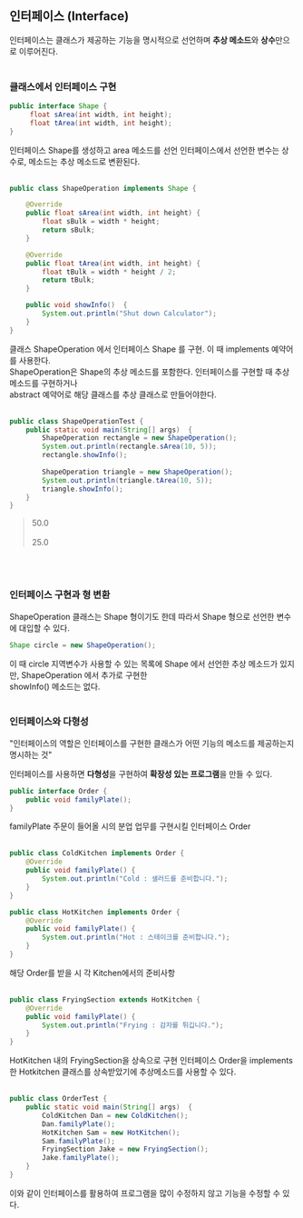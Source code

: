 ## 인터페이스 (Interface)
인터페이스는 클래스가 제공하는 기능을 명시적으로 선언하며 **추상 메소드**와 **상수**만으로 이루어진다.
<br></br>
### 클래스에서 인터페이스 구현
```java
public interface Shape {
	 float sArea(int width, int height);
	 float tArea(int width, int height);
}
```
인터페이스 Shape를 생성하고 area 메소드를 선언
인터페이스에서 선언한 변수는 상수로, 메소드는 추상 메소드로 변환된다.
<br></br>
```java
public class ShapeOperation implements Shape {

	@Override
	public float sArea(int width, int height) {
		float sBulk = width * height;
		return sBulk;
	}

	@Override
	public float tArea(int width, int height) {
		float tBulk = width * height / 2;
		return tBulk;
	}

	public void showInfo()	{
		System.out.println("Shut down Calculator");
	}
}

```
클래스 ShapeOperation 에서 인터페이스 Shape 를 구현. 이 때 implements 예약어를 사용한다.<br>
ShapeOperation은 Shape의 추상 메소드를 포함한다.
인터페이스를 구현할 때 추상 메소드를 구현하거나<br>
abstract 예약어로 해당 클래스를 추상 클래스로 만들어야한다.
<br></br>
```java
public class ShapeOperationTest {
	public static void main(String[] args)	{
		ShapeOperation rectangle = new ShapeOperation();
		System.out.println(rectangle.sArea(10, 5));
		rectangle.showInfo();
		
		ShapeOperation triangle = new ShapeOperation();
		System.out.println(triangle.tArea(10, 5));
		triangle.showInfo();
	}
}
```
>50.0<br></br>
>25.0

<br></br>
### 인터페이스 구현과 형 변환
ShapeOperation 클래스는 Shape 형이기도 한데 따라서 Shape 형으로 선언한 변수에 대입할 수 있다.
```java
Shape circle = new ShapeOperation();
```
이 때 circle 지역변수가 사용할 수 있는 목록에 Shape 에서 선언한 추상 메소드가 있지만, ShapeOperation 에서 추가로 구현한<br>
showInfo() 메소드는 없다.
<br></br>
### 인터페이스와 다형성

"인터페이스의 역할은 인터페이스를 구현한 클래스가 어떤 기능의 메소드를 제공하는지 명시하는 것"

인터페이스를 사용하면 **다형성**을 구현하여 **확장성 있는 프로그램**을 만들 수 있다.

```java
public interface Order {
	public void familyPlate();
}
```
familyPlate 주문이 들어올 시의 분업 업무를 구현시킬 인터페이스 Order
<br></br>
```java
public class ColdKitchen implements Order {
	@Override
	public void familyPlate() {
		System.out.println("Cold : 샐러드를 준비합니다.");
	}
}
```
```java
public class HotKitchen implements Order {
	@Override
	public void familyPlate() {
		System.out.println("Hot : 스테이크를 준비합니다.");
	}
}
```
해당 Order를 받을 시 각 Kitchen에서의 준비사항
<br></br>
```java
public class FryingSection extends HotKitchen {
	@Override
	public void familyPlate() {
		System.out.println("Frying : 감자를 튀깁니다.");
	}
}
```
HotKitchen 내의 FryingSection을 상속으로 구현
인터페이스 Order을 implements 한 Hotkitchen 클래스를 상속받았기에 추상메소드를 사용할 수 있다.
<br></br>
```java
public class OrderTest {
	public static void main(String[] args)	{
		ColdKitchen Dan = new ColdKitchen();
		Dan.familyPlate();
		HotKitchen Sam = new HotKitchen();
		Sam.familyPlate();
		FryingSection Jake = new FryingSection();
		Jake.familyPlate();
	}
}
```
이와 같이 인터페이스를 활용하여 프로그램을 많이 수정하지 않고 기능을 수정할 수 있다.
